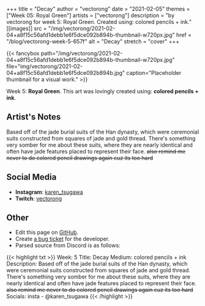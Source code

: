 +++
title =       "Decay"
author =      "vectorong"
date =        "2021-02-05"
themes =      ["Week 05: Royal Green"]
artists =     ["vectorong"]
description = "by vectorong for week 5: Royal Green. Created using: colored pencils + ink."
[[images]]
      src = "/img/vectorong/2021-02-04+a8f15c56afd1debb1e6f5dce092b894b-thumbnail-w720px.jpg"
      href = "/blog/vectorong-week-5-657f"
      alt = "Decay"
      stretch = "cover"
+++


{{< fancybox path="/img/vectorong/2021-02-04+a8f15c56afd1debb1e6f5dce092b894b-thumbnail-w720px.jpg" file="img/vectorong/2021-02-04+a8f15c56afd1debb1e6f5dce092b894b.jpg" caption="Placeholder thumbnail for a visual work." >}}


Week 5: **Royal Green**. This art was lovingly created using: **colored pencils + ink**.

## Artist's Notes

Based off of the jade burial suits of the Han dynasty, which were ceremonial suits constructed from squares of jade and gold thread. There's something very somber for me about these suits, where they are nearly identical and often have jade features placed to represent their face. ~~also remind me never to do colored pencil drawings again cuz its too hard~~

## Social Media

- **Instagram**: <a href='https://instagram.com/karen_tsugawa' target='_blank'>karen_tsugawa</a>
- **Twitch**: <a href='https://twitch.tv/vectorong' target='_blank'>vectorong</a>

## Other

- Edit this page on [GitHub](https://github.com/teaminkling/web-refresh/edit/main/content/blog/vectorong-week-5-657f.md).
- Create [a bug ticket](https://github.com/teaminkling/web-refresh/issues/new?assignees=&labels=bug&template=problem-report.md&title=) for the developer.
- Parsed source from Discord is as follows:

{{< highlight txt >}}
Week: 5
Title: Decay
Medium: colored pencils + ink
Description: Based off of the jade burial suits of the Han dynasty, which were ceremonial suits constructed from squares of jade and gold thread. There's something very somber for me about these suits, where they are nearly identical and often have jade features placed to represent their face. ~~also remind me never to do colored pencil drawings again cuz its too hard~~
Socials: insta - @karen_tsugawa
{{< /highlight >}}